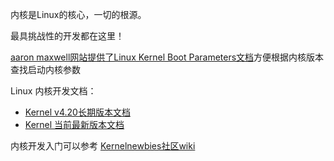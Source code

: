 内核是Linux的核心，一切的根源。

最具挑战性的开发都在这里！

[aaron maxwell网站提供了Linux Kernel Boot Parameters文档](http://redsymbol.net/linux-kernel-boot-parameters/2.6.32/)方便根据内核版本查找启动内核参数

Linux 内核开发文档：

* [Kernel v4.20长期版本文档](https://www.kernel.org/doc/html/v4.20/)
* [Kernel 当前最新版本文档](https://www.kernel.org/doc/html/latest/)

内核开发入门可以参考 [Kernelnewbies社区wiki](https://kernelnewbies.org)